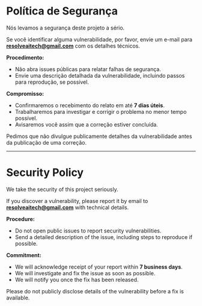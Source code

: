 # Política de Segurança

Nós levamos a segurança deste projeto a sério.

Se você identificar alguma vulnerabilidade, por favor, envie um e-mail para **resolveaitech@gmail.com** com os detalhes técnicos.

**Procedimento:**

- Não abra issues públicas para relatar falhas de segurança.
- Envie uma descrição detalhada da vulnerabilidade, incluindo passos para reprodução, se possível.

**Compromisso:**

- Confirmaremos o recebimento do relato em até **7 dias úteis**.
- Trabalharemos para investigar e corrigir o problema no menor tempo possível.
- Avisaremos você assim que a correção estiver concluída.

Pedimos que não divulgue publicamente detalhes da vulnerabilidade antes da publicação de uma correção.

---

# Security Policy

We take the security of this project seriously.

If you discover a vulnerability, please report it by email to **resolveaitech@gmail.com** with technical details.

**Procedure:**

- Do not open public issues to report security vulnerabilities.
- Send a detailed description of the issue, including steps to reproduce if possible.

**Commitment:**

- We will acknowledge receipt of your report within **7 business days**.
- We will investigate and fix the issue as soon as possible.
- We will notify you once the fix has been released.

Please do not publicly disclose details of the vulnerability before a fix is available.
